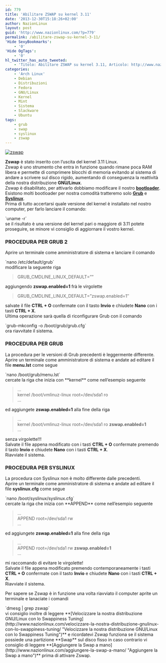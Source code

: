 ```yaml
---
id: 779
title: 'Abilitare ZSWAP su kernel 3.11'
date: '2013-12-30T15:18:26+02:00'
author: NazionLinux
layout: post
guid: 'http://www.nazionlinux.com/?p=779'
permalink: /abilitare-zswap-su-kernel-3-11/
'Hide SexyBookmarks':
    - '0'
'Hide OgTags':
    - '0'
hl_twitter_has_auto_tweeted:
    - 'Titolo: Abilitare ZSWAP su kernel 3.11, Articolo: http://www.nazionlinux.com/?p=779'
categories:
    - 'Arch Linux'
    - Debian
    - Distribuzioni
    - Fedora
    - GNU/Linux
    - Kernel
    - Mint
    - Sistema
    - Slackware
    - Ubuntu
tags:
    - grub
    - swap
    - syslinux
    - zswap
---
```


[![zswap](https://i0.wp.com/farm8.staticflickr.com/7371/12124773174_4ea1263a58_z.jpg?resize=640%2C300 "zswap")](http://www.flickr.com/photos/12418137@N07/12124773174/ "zswap")

**Zswap** è stato inserito con l’uscita del kernel 3.11 Linux.  
Zswap è uno strumento che entra in funzione quando rimane poca RAM libera e permette di comprimere blocchi di memoria evitando al sistema di andare a scrivere sul disco rigido, aumentando di conseguenza la reattività della nostra distribuzione **GNU/Linux**.  
Zswap è disabilitato, per attivarlo dobbiamo modificare il nostro **[bootloader](http://it.wikipedia.org/wiki/Boot_loader "Boot loader")**.  
Esistono molti bootloader per nostra comodità tratteremo solo **[Grub](http://www.gnu.org/software/grub/ "Grub: GRand Unified Bootloader")** e **[Syslinux](http://www.syslinux.org/wiki/index.php/The_Syslinux_Project "Syslinux")**.  
Prima di tutto accertarsi quale versione del kernel è installato nel nostro computer, per farlo lanciare il comando:

<div class="wp-terminal">`uname -r`</div>se il risultato è una versione del kernel pari o maggiore di 3.11 potete proseguire, se minore vi consiglio di aggiornare il vostro kernel.

### PROCEDURA PER GRUB 2

Aprire un terminale come amministratore di sistema e lanciare il comando

<div class="wp-terminal">`nano /etc/default/grub`</div>modificare la seguente riga

> GRUB\_CMDLINE\_LINUX\_DEFAULT=””

aggiungendo **zswap.enabled=1** frà le virgolette

> GRUB\_CMDLINE\_LINUX\_DEFAULT=”zswap.enabled=1″

salvate il file **CTRL + O** confermate con il tasto **Invio** e chiudete **Nano** con i tasti **CTRL + X**.  
Ultima operazione sarà quella di riconfigurare Grub con il comando

<div class="wp-terminal">`grub-mkconfig -o /boot/grub/grub.cfg`</div>ora riavvitate il sistema.

### PROCEDURA PER GRUB

La procedura per le versioni di Grub precedenti è leggermente differente.  
Aprire un terminale come amministratore di sistema e andate ad editare il file **menu.lst** come segue

<div class="wp-terminal">`nano /boot/grub/menu.lst`</div>cercate la riga che inizia con **kernel** come nell’esempio seguente

> …  
> kernel /boot/vmlinuz-linux root=/dev/sda1 ro  
> …

ed aggiungete **zswap.enabled=1** alla fine della riga

> …  
> kernel /boot/vmlinuz-linux root=/dev/sda1 ro **zswap.enabled=1**  
> …

senza virgolette!!!  
Salvate il file appena modificato con i tasti **CTRL + O** confermate premendo il tasto **Invio** e chiudete **Nano** con i tasti **CTRL + X**.  
Riavviate il sistema.

### PROCEDURA PER SYSLINUX

La procedura con Syslinux non è molto differente dalle precedenti.  
Aprire un terminale come amministratore di sistema e andate ad editare il file **syslinux.cfg** come segue

<div class="wp-terminal">`nano /boot/syslinux/syslinux.cfg`</div>cercate la riga che inizia con **APPEND** come nell’esempio seguente

> …  
> APPEND root=/dev/sda1 rw  
> …

ed aggiungete **zswap.enabled=1** alla fine della riga

> …  
> APPEND root=/dev/sda1 rw **zswap.enabled=1**  
> …

mi raccomando di evitare le virgolette!  
Salvate il file appena modificato premendo contemporaneamente i tasti **CTRL + O** confermate con il tasto **Invio** e chiudete **Nano** con i tasti **CTRL + X**.  
Riavviate il sistema.

Per sapere se Zswap è in funzione una volta riavviato il computer aprite un terminale e lanaciate i comandi

<div class="wp-terminal">`dmesg | grep zswap`</div>vi consiglio inoltre di leggere **[Velocizzare la nostra distribuzione GNU/Linux con lo Swappiness Tuning](http://www.nazionlinux.com/velocizzare-la-nostra-distribuzione-gnulinux-con-lo-swappiness-tuning/ "Velocizzare la nostra distribuzione GNU/Linux con lo Swappiness Tuning")** e ricordatevi Zswap funziona se il sistema possiede una partizione **Swap** sul disco fisso in caso contrario vi consiglio di leggere **[Aggiungere la Swap a mano](http://www.nazionlinux.com/aggiungere-la-swap-a-mano/ "Aggiungere la Swap a mano")** prima di attivare Zswap.